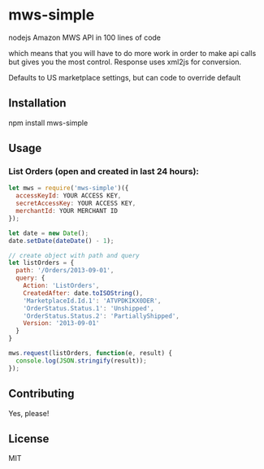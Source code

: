 # mws-simple

nodejs Amazon MWS API in 100 lines of code

which means that you will have to do more work in order to make api calls but gives you the most control.  Response uses xml2js for conversion.

Defaults to US marketplace settings, but can code to override default
## Installation

npm install mws-simple

## Usage

### List Orders (open and created in last 24 hours):
``` javascript
let mws = require('mws-simple')({
  accessKeyId: YOUR ACCESS KEY,
  secretAccessKey: YOUR ACCESS KEY,
  merchantId: YOUR MERCHANT ID
});

let date = new Date();
date.setDate(dateDate() - 1);

// create object with path and query
let listOrders = {
  path: '/Orders/2013-09-01',
  query: {
    Action: 'ListOrders',
    CreatedAfter: date.toISOString(),
    'MarketplaceId.Id.1': 'ATVPDKIKX0DER',
    'OrderStatus.Status.1': 'Unshipped',
    'OrderStatus.Status.2': 'PartiallyShipped',
    Version: '2013-09-01'
  }
}

mws.request(listOrders, function(e, result) {
  console.log(JSON.stringify(result));
});


```
## Contributing

Yes, please!

## License

MIT
